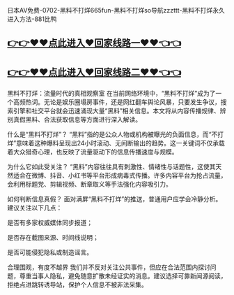 日本AV免费-0702-黑料不打烊665fun-黑料不打烊so导航zzzttt-黑料不打烊永久进入方法-881比鸭

## [👉👉♥♥点此进入♥回家线路一♥♥👈👈](https://unpkg.com/182-4run/index.html)
## [👉👉♥♥点此进入♥回家线路二♥♥👈👈](https://unpkg.com/182-8run/index.html)

黑料不打烊：流量时代的真相观察室
在当前网络环境中，“黑料不打烊”成为了一个高频热词。无论是娱乐圈塌房事件，还是网红翻车舆论风暴，只要发生争议，搜索引擎和社交平台就会迅速涌现大量“黑料”相关信息。本文将从内容传播规律、辨别真假黑料、合法获取信息等方面进行深入解读。

什么是“黑料不打烊”？
“黑料”指的是公众人物或机构被曝光的负面信息，而“不打烊”意味着这种爆料呈现出24小时滚动、无间断输出的趋势。这一关键词不仅承载着大众猎奇心理，也反映了流量驱动下的信息传播速度与规模。

为什么它如此受关注？
“黑料”内容往往具有刺激性、情绪性与话题性，这使其天然适合在微博、抖音、小红书等平台形成病毒式传播。许多内容平台为抢占流量，会利用标题党、剪辑视频、断章取义等手法强化内容吸引力。

如何判断信息真假？
面对满屏“黑料不打烊”的推送，普通用户应学会冷静分析。建议关注以下几点：

是否有多家权威媒体同步报道；

是否存在截图来源、时间线说明；

是否可能侵犯隐私或制造谣言。

合理围观，有度不越界
我们并不反对关注公共事件，但应在合法范围内探讨问题，尊重当事人隐私，避免随意扩散未经证实的消息。建议选择可靠新闻源阅读，拒绝点进跳转诱导站，保护个人信息不被非法采集。
